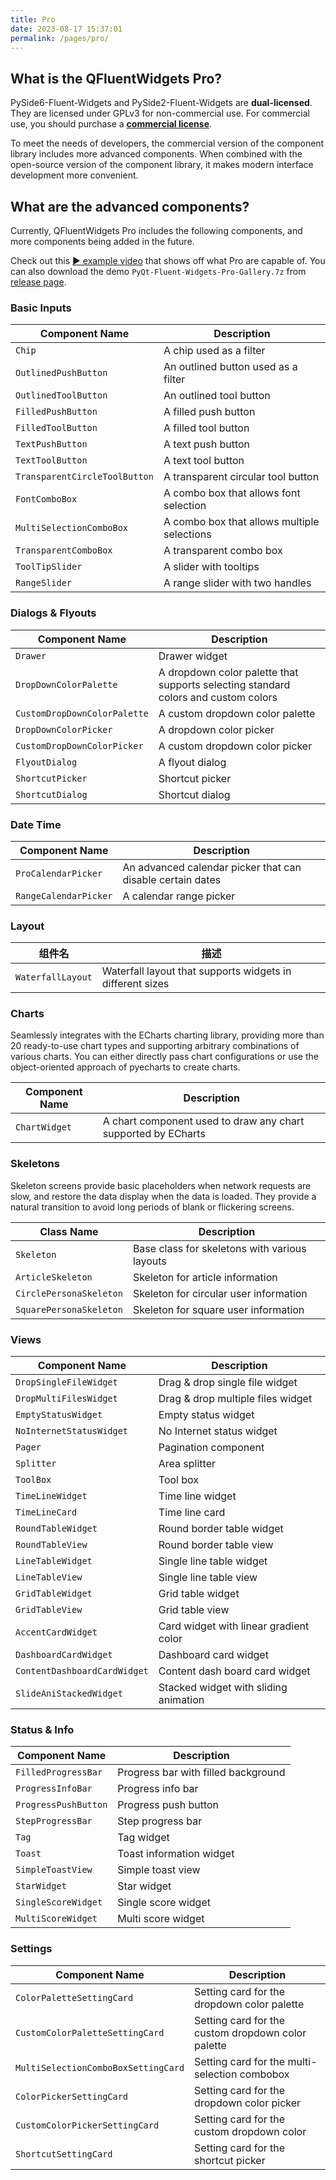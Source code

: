 ```yaml
---
title: Pro
date: 2023-08-17 15:37:01
permalink: /pages/pro/
---
```


## What is the QFluentWidgets Pro?

PySide6-Fluent-Widgets and PySide2-Fluent-Widgets are **dual-licensed**. They are licensed under GPLv3 for non-commercial use. For commercial use, you should purchase a [**commercial license**](/price).

To meet the needs of developers, the commercial version of the component library includes more advanced components. When combined with the open-source version of the component library, it makes modern interface development more convenient.

## What are the advanced components?

Currently, QFluentWidgets Pro includes the following components, and more components being added in the future.

Check out this [▶ example video](https://youtu.be/4Udpxu5D9MQ?si=Lod-vCqL1dhmaztQ) that shows off what Pro are capable of. You can also download the demo `PyQt-Fluent-Widgets-Pro-Gallery.7z` from [release page](https://github.com/zhiyiYo/PyQt-Fluent-Widgets/releases).

### Basic Inputs

| Component Name                | Description                                 |
| ----------------------------- | ------------------------------------------- |
| `Chip`                        | A chip used as a filter                     |
| `OutlinedPushButton`          | An outlined button used as a filter         |
| `OutlinedToolButton`          | An outlined tool button                     |
| `FilledPushButton`            | A filled push button                        |
| `FilledToolButton`            | A filled tool button                        |
| `TextPushButton`              | A text push button                          |
| `TextToolButton`              | A text tool button                          |
| `TransparentCircleToolButton` | A transparent circular tool button          |
| `FontComboBox`                | A combo box that allows font selection      |
| `MultiSelectionComboBox`      | A combo box that allows multiple selections |
| `TransparentComboBox`         | A transparent combo box                     |
| `ToolTipSlider`               | A slider with tooltips                      |
| `RangeSlider`                 | A range slider with two handles             |

### Dialogs & Flyouts

| Component Name               | Description                                                                        |
| ---------------------------- | ---------------------------------------------------------------------------------- |
| `Drawer`                     | Drawer widget                                                                      |
| `DropDownColorPalette`       | A dropdown color palette that supports selecting standard colors and custom colors |
| `CustomDropDownColorPalette` | A custom dropdown color palette                                                    |
| `DropDownColorPicker`        | A dropdown color picker                                                            |
| `CustomDropDownColorPicker`  | A custom dropdown color picker                                                     |
| `FlyoutDialog`               | A flyout dialog                                                                    |
| `ShortcutPicker`             | Shortcut picker                                                                    |
| `ShortcutDialog`             | Shortcut dialog                                                                    |

### Date Time
| Component Name        | Description                                                |
| --------------------- | ---------------------------------------------------------- |
| `ProCalendarPicker`   | An advanced calendar picker that can disable certain dates |
| `RangeCalendarPicker` | A calendar range picker                                    |


### Layout
| 组件名            | 描述                                                      |
| ----------------- | --------------------------------------------------------- |
| `WaterfallLayout` | Waterfall layout that supports widgets in different sizes |

### Charts

Seamlessly integrates with the ECharts charting library, providing more than 20 ready-to-use chart types and supporting arbitrary combinations of various charts. You can either directly pass chart configurations or use the object-oriented approach of pyecharts to create charts.

| Component Name | Description                                                   |
| -------------- | ------------------------------------------------------------- |
| `ChartWidget`  | A chart component used to draw any chart supported by ECharts |

### Skeletons

Skeleton screens provide basic placeholders when network requests are slow, and restore the data display when the data is loaded. They provide a natural transition to avoid long periods of blank or flickering screens.

| Class Name              | Description                                   |
| ----------------------- | --------------------------------------------- |
| `Skeleton`              | Base class for skeletons with various layouts |
| `ArticleSkeleton`       | Skeleton for article information              |
| `CirclePersonaSkeleton` | Skeleton for circular user information        |
| `SquarePersonaSkeleton` | Skeleton for square user information          |

### Views
| Component Name               | Description                            |
| ---------------------------- | -------------------------------------- |
| `DropSingleFileWidget`       | Drag & drop single file widget         |
| `DropMultiFilesWidget`       | Drag & drop multiple files widget      |
| `EmptyStatusWidget`          | Empty status widget                    |
| `NoInternetStatusWidget`     | No Internet status widget              |
| `Pager`                      | Pagination component                   |
| `Splitter`                   | Area splitter                          |
| `ToolBox`                    | Tool box                               |
| `TimeLineWidget`             | Time line widget                       |
| `TimeLineCard`               | Time line card                         |
| `RoundTableWidget`           | Round border table widget              |
| `RoundTableView`             | Round border table view                |
| `LineTableWidget`            | Single line table widget               |
| `LineTableView`              | Single line table view                 |
| `GridTableWidget`            | Grid table widget                      |
| `GridTableView`              | Grid table view                        |
| `AccentCardWidget`           | Card widget with linear gradient color |
| `DashboardCardWidget`        | Dashboard card widget                  |
| `ContentDashboardCardWidget` | Content dash board card widget         |
| `SlideAniStackedWidget`      | Stacked widget with sliding animation  |

### Status & Info
| Component Name       | Description                         |
| -------------------- | ----------------------------------- |
| `FilledProgressBar`  | Progress bar with filled background |
| `ProgressInfoBar`    | Progress info bar                   |
| `ProgressPushButton` | Progress push button                |
| `StepProgressBar`    | Step progress bar                   |
| `Tag`                | Tag widget                          |
| `Toast`              | Toast information widget            |
| `SimpleToastView`    | Simple toast view                   |
| `StarWidget`         | Star widget                         |
| `SingleScoreWidget`  | Single score widget                 |
| `MultiScoreWidget`   | Multi score widget                  |

### Settings
| Component Name                      | Description                                        |
| ----------------------------------- | -------------------------------------------------- |
| `ColorPaletteSettingCard`           | Setting card for the dropdown color palette        |
| `CustomColorPaletteSettingCard`     | Setting card for the custom dropdown color palette |
| `MultiSelectionComboBoxSettingCard` | Setting card for the multi-selection combobox      |
| `ColorPickerSettingCard`            | Setting card for the dropdown color picker         |
| `CustomColorPickerSettingCard`      | Setting card for the custom dropdown color         |
| `ShortcutSettingCard`               | Setting card for the shortcut picker               |
